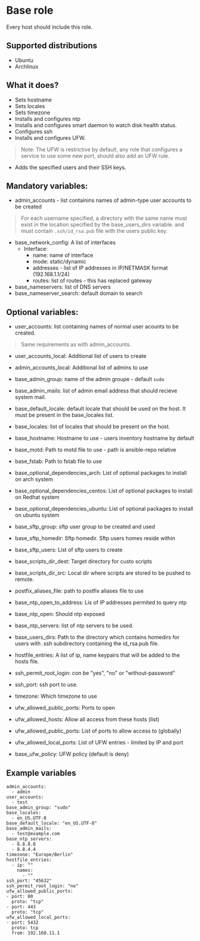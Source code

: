# Base role

Every host should include this role.

## Supported distributions
* Ubuntu
* Archlinux

## What it does?
* Sets hostname
* Sets locales
* Sets timezone
* Installs and configures ntp
* Installs and configures smart daemon to watch disk health status.
* Configures ssh
* Installs and configures UFW.
>Note: The UFW is restrictive by default, any role that configures a service to
use some new port, should also add an UFW rule.

* Adds the specified users and their SSH keys.

## Mandatory variables:

* admin_accounts - list containins names of admin-type user accounts to be created
> For each username specified, a directory with the same name must exist in the
location specified by the base_users_dirs variable. and must contain `.ssh/id_rsa.pub` file with the users public key.

* base_network_config: A list of interfaces
  - Interface:
    - name: name of interface
    - mode: static/dynamic
    - addresses - list of IP addresses in IP/NETMASK format (192.168.1.1/24)
    - routes: list of routes - this has replaced gateway
* base_nameservers: list of DNS servers
* base_nameserver_search: default domain to search

## Optional variables:
* user_accounts: list containing names of normal user acounts to be created.
> Same requirements as with admin_accounts.

* user_accounts_local: Additional list of users to create
* admin_accounts_local: Additional list of admins to use
* base_admin_group: name of the admin groupe - default `sudo`
* base_admin_mails: list of admin email address that should recieve system mail.
* base_default_locale: default locale that should be used on the host. It must be present in the base_locales list.
* base_locales: list of locales that should be present on the host.
* base_hostname: Hostname to use - users inventory hostname by default
* base_motd: Path to motd file to use - path is ansible-repo relative
* base_fstab: Path to fstab file to use
* base_optional_dependencies_arch: List of optional packages to install on arch system
* base_optional_dependencies_centos: List of optional packages to install on Redhat system
* base_optional_dependencies_ubuntu: List of optional packages to install on ubuntu system
* base_sftp_group: sftp user group to be created and used
* base_sftp_homedir: Sftp homedir. Sftp users homes reside within
* base_sftp_users: List of sftp users to create

* base_scripts_dir_dest: Target directory for custo scripts
* base_scripts_dir_src: Local dir where scripts are stored to be pushed to remote.
* postfix_aliases_file: path to postfix aliases file to use
* base_ntp_open_to_address: Lis of IP addresses permited to query ntp
* base_ntp_open: Should ntp exposed
* base_ntp_servers: list of ntp servers to be used.
* base_users_dirs: Path to the directory which contains homedirs for users with .ssh subdirectory containing the id_rsa.pub file.
* hostfile_entries: A list of ip, name keypairs that will be added to the hosts file.
* ssh_permit_root_login: con be "yes", "no" or "without-password"
* ssh_port: ssh port to use.
* timezone: Which timezone to use
* ufw_allowed_public_ports: Ports to open
* ufw_allowed_hosts: Allow all access from these hosts (list)
* ufw_allowed_public_ports: List of ports to allow access to (globally)
* ufw_allowed_local_ports: List of UFW entries - limited by IP and port
* base_ufw_policy: UFW policy (default is deny)
## Example variables

```
admin_accounts:
  - admin
user_accounts:
  - test
base_admin_group: "sudo"
base_locales:
  - en_US.UTF-8
base_default_locale: "en_US.UTF-8"
base_admin_mails:
  - test@example.com
base_ntp_servers:
  - 8.8.8.8
  - 8.8.4.4
timezone: "Europe/Berlin"
hostfile_entries:
  - ip: ""
    names:
      - ""
ssh_port: "45632"
ssh_permit_root_login: "no"
ufw_allowed_public_ports:
- port: 80
  proto: "tcp"
- port: 443
  proto: "tcp"
ufw_allowed_local_ports:
- port: 5432
  proto: tcp
  from: 192.168.11.1

```
